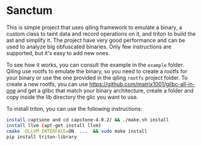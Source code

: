# Sanctum

This is simple project that uses qiling framework to emulate a binary, a custom class to taint data and record operations on it, and triton to build the ast and simplify it. 
The project have very good performance and can be used to analyze big obfuscated binaries.
Only few instructions are supported, but it's easy to add new ones.

To see how it works, you can consult the example in the `example` folder.
Qiling use rootfs to emulate the binary, so you need to create a rootfs for your binary or use the one provided in the qiling `rootfs` project folder. To create a new rootfs, you can use https://github.com/matrix1001/glibc-all-in-one and get a glibc that match your binary architecture, create a folder and copy inside the lib directory the glic you want to use.

To install triton, you can use the following instructions:
```bash
install captsone and cd capstone-4.0.2/ && ./make.sh install 
install llvm (apt-get install llvm)
cmake -DLLVM_INTERFACE=ON  ...  && sudo make install
pip install triton-library

```
